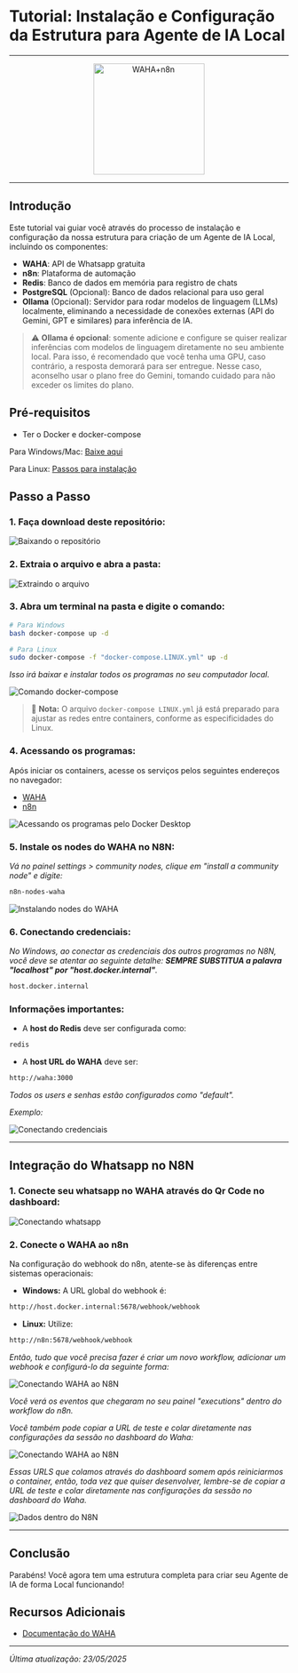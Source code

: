 # Tutorial: Instalação e Configuração da Estrutura para Agente de IA Local

---

<div align="center">
  <img src="./imagens/WAHA+n8n.png" alt="WAHA+n8n" width="200">
</div>

---

## Introdução

Este tutorial vai guiar você através do processo de instalação e configuração da nossa estrutura para criação de um Agente de IA Local, incluindo os componentes:

- **WAHA**: API de Whatsapp gratuita
- **n8n**: Plataforma de automação
- **Redis**: Banco de dados em memória para registro de chats
- **PostgreSQL** (Opcional): Banco de dados relacional para uso geral
- **Ollama** (Opcional): Servidor para rodar modelos de linguagem (LLMs) localmente, eliminando a necessidade de conexões externas (API do Gemini, GPT e similares) para inferência de IA.

> ⚠️ **Ollama é opcional**: somente adicione e configure se quiser realizar inferências com modelos de linguagem diretamente no seu ambiente local. Para isso, é recomendado que você tenha uma GPU, caso contrário, a resposta demorará para ser entregue. Nesse caso, aconselho usar o plano free do Gemini, tomando cuidado para não exceder os limites do plano.

## Pré-requisitos

- Ter o Docker e docker-compose 

Para Windows/Mac: [Baixe aqui](https://www.docker.com/get-started/)

Para Linux: [Passos para instalação](https://docs.docker.com/engine/install/ubuntu/)

## Passo a Passo

### 1. Faça download deste repositório:
![Baixando o repositório](./imagens/passo1.gif)


### 2. Extraia o arquivo e abra a pasta:
![Extraindo o arquivo](./imagens/passo1.2.gif)


### 3. Abra um terminal na pasta e digite o comando:
```bash
# Para Windows
bash docker-compose up -d
```

```bash
# Para Linux
sudo docker-compose -f "docker-compose.LINUX.yml" up -d
```

*Isso irá baixar e instalar todos os programas no seu computador local.*


![Comando docker-compose](./imagens/passo2.gif)

> 📝 **Nota:** O arquivo `docker-compose LINUX.yml` já está preparado para ajustar as redes entre containers, conforme as especificidades do Linux.


### 4. Acessando os programas:

Após iniciar os containers, acesse os serviços pelos seguintes endereços no navegador:

- [WAHA](http://localhost:3000)
- [n8n](http://localhost:5678)


![Acessando os programas pelo Docker Desktop](./imagens/passo4.gif)


### 5. Instale os nodes do WAHA no N8N:

*Vá no painel settings > community nodes, clique em "install a community node" e digite:*
```bash
n8n-nodes-waha
```

![Instalando nodes do WAHA](./imagens/passo5.gif)



### 6. Conectando credenciais:

*No Windows, ao conectar as credenciais dos outros programas no N8N, você deve se atentar ao seguinte detalhe: **SEMPRE SUBSTITUA a palavra "localhost" por "host.docker.internal"**.*

```bash
host.docker.internal
```

### Informações importantes:

- A **host do Redis** deve ser configurada como:

```bash
redis
```

- A **host URL do WAHA** deve ser:

```bash
http://waha:3000
```

*Todos os users e senhas estão configurados como "default".* 

*Exemplo:*

![Conectando credenciais](./imagens/passo6.gif)

---

## Integração do Whatsapp no N8N

### 1. Conecte seu whatsapp no WAHA através do Qr Code no dashboard:

![Conectando whatsapp](./imagens/passo7.gif)


### 2. Conecte o WAHA ao n8n

Na configuração do webhook do n8n, atente-se às diferenças entre sistemas operacionais:

- **Windows:** A URL global do webhook é:

```bash
http://host.docker.internal:5678/webhook/webhook
```

- **Linux:** Utilize:

```bash
http://n8n:5678/webhook/webhook
```

*Então, tudo que você precisa fazer é criar um novo workflow, adicionar um webhook e configurá-lo da seguinte forma:*

![Conectando WAHA ao N8N](./imagens/passo8.png)

*Você verá os eventos que chegaram no seu painel "executions" dentro do workflow do n8n.*

*Você também pode copiar a URL de teste e colar diretamente nas configurações da sessão no dashboard do Waha:*

![Conectando WAHA ao N8N](./imagens/passo9.gif)

*Essas URLS que colamos através do dashboard somem após reiniciarmos o container, então, toda vez que quiser desenvolver, lembre-se de copiar a URL de teste e colar diretamente nas configurações da sessão no dashboard do Waha.*

![Dados dentro do N8N](./imagens/passo10.png)

---

## Conclusão

Parabéns! Você agora tem uma estrutura completa para criar seu Agente de IA de forma Local funcionando!


## Recursos Adicionais

- [Documentação do WAHA](https://waha.devlike.pro/docs/overview/introduction)

---

*Última atualização: 23/05/2025*
